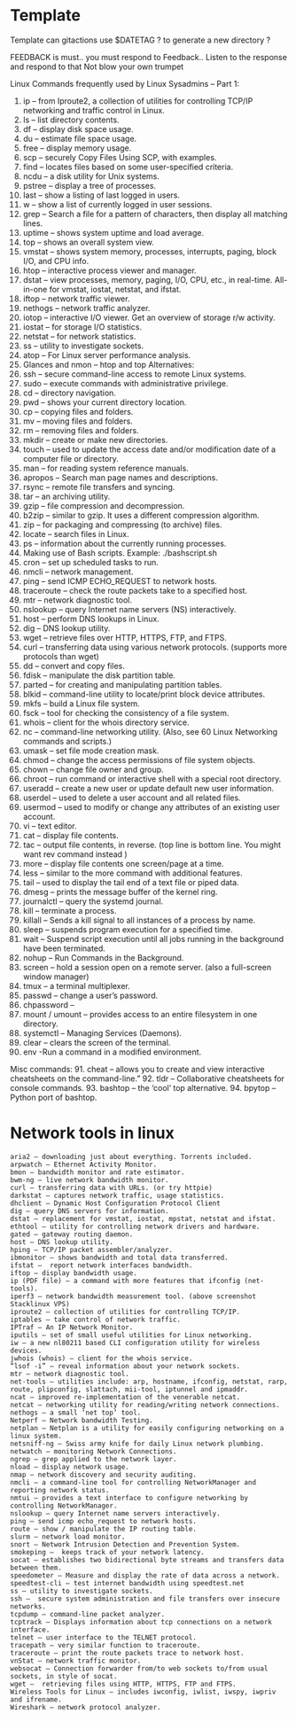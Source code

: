 # Template
Template
can gitactions use $DATETAG ? to generate a new directory ? 


FEEDBACK is must.. you must respond to Feedback.. Listen to the response and respond to that Not blow your own trumpet 


Linux Commands frequently used by Linux Sysadmins – Part 1:
1. ip – from Iproute2, a collection of utilities for controlling TCP/IP networking and traffic control in Linux.
2. ls – list directory contents.
3. df – display disk space usage.
4. du – estimate file space usage.
5. free – display memory usage.
6. scp – securely Copy Files Using SCP, with examples.
7. find – locates files based on some user-specified criteria.
8. ncdu – a disk utility for Unix systems.
9. pstree – display a tree of processes.
10. last – show a listing of last logged in users.
11. w – show a list of currently logged in user sessions.
12. grep – Search a file for a pattern of characters, then display all matching lines.
13. uptime – shows system uptime and load average.
14. top – shows an overall system view.
15. vmstat – shows system memory, processes, interrupts, paging, block I/O, and CPU info.
16. htop – interactive process viewer and manager.
17. dstat – view processes, memory, paging, I/O, CPU, etc., in real-time. All-in-one for vmstat, iostat, netstat, and ifstat.
18. iftop – network traffic viewer.
19. nethogs – network traffic analyzer.
20. iotop – interactive I/O viewer. Get an overview of storage r/w activity.
21. iostat – for storage I/O statistics.
22. netstat – for network statistics.
23. ss – utility to investigate sockets.
24. atop – For Linux server performance analysis.
25. Glances and nmon – htop and top Alternatives:
26. ssh – secure command-line access to remote Linux systems.
27. sudo – execute commands with administrative privilege.
28. cd – directory navigation.
29. pwd – shows your current directory location.
30. cp – copying files and folders.
31. mv – moving files and folders.
32. rm – removing files and folders.
33. mkdir – create or make new directories.
34. touch – used to update the access date and/or modification date of a computer file or directory.
35. man – for reading system reference manuals.
36. apropos – Search man page names and descriptions.
37. rsync – remote file transfers and syncing.
38. tar – an archiving utility.
39. gzip – file compression and decompression.
40. b2zip – similar to gzip. It uses a different compression algorithm.
41. zip – for packaging and compressing (to archive) files.
42. locate – search files in Linux.
43. ps – information about the currently running processes.
44. Making use of Bash scripts. Example: ./bashscript.sh
45. cron – set up scheduled tasks to run.
46. nmcli – network management.
47. ping – send ICMP ECHO_REQUEST to network hosts.
48. traceroute – check the route packets take to a specified host.
49. mtr – network diagnostic tool.
50. nslookup – query Internet name servers (NS) interactively.
51. host – perform DNS lookups in Linux.
52. dig – DNS lookup utility.
53. wget – retrieve files over HTTP, HTTPS, FTP, and FTPS.
54. curl – transferring data using various network protocols. (supports more protocols than wget)
55. dd – convert and copy files.
56. fdisk – manipulate the disk partition table.
57. parted – for creating and manipulating partition tables.
58. blkid – command-line utility to locate/print block device attributes.
59. mkfs – build a Linux file system.
60. fsck –  tool for checking the consistency of a file system.
61. whois – client for the whois directory service.
62. nc – command-line networking utility. (Also, see 60 Linux Networking commands and scripts.)
63. umask – set file mode creation mask.
64. chmod – change the access permissions of file system objects.
65. chown – change file owner and group.
66. chroot – run command or interactive shell with a special root directory.
67. useradd – create a new user or update default new user information.
68. userdel – used to delete a user account and all related files.
69. usermod – used to modify or change any attributes of an existing user account.
70. vi – text editor.
71. cat – display file contents.
72. tac – output file contents, in reverse.   (top line is bottom line. You might want rev command instead )
73. more – display file contents one screen/page at a time.
74. less – similar to the more command with additional features.
75. tail – used to display the tail end of a text file or piped data.
76. dmesg – prints the message buffer of the kernel ring.
77. journalctl – query the systemd journal.
78. kill – terminate a process.
79. killall  – Sends a kill signal to all instances of a process by name.
80. sleep – suspends program execution for a specified time.
81. wait – Suspend script execution until all jobs running in the background have been terminated.
82. nohup – Run Commands in the Background.
83. screen – hold a session open on a remote server. (also a full-screen window manager)
84. tmux – a terminal multiplexer.
85. passwd – change a user’s password.
86. chpassword –
87. mount / umount – provides access to an entire filesystem in one directory.
88. systemctl – Managing Services (Daemons).
89. clear – clears the screen of the terminal.
90. env -Run a command in a modified environment.

 

Misc commands:
91. cheat – allows you to create and view interactive cheatsheets on the command-line.”
92. tldr – Collaborative cheatsheets for console commands.
93. bashtop – the ‘cool’ top alternative.
94. bpytop – Python port of bashtop.

Network tools in linux 
=======================

    aria2 – downloading just about everything. Torrents included.
    arpwatch – Ethernet Activity Monitor.
    bmon – bandwidth monitor and rate estimator.
    bwm-ng – live network bandwidth monitor.
    curl – transferring data with URLs. (or try httpie)
    darkstat – captures network traffic, usage statistics.
    dhclient – Dynamic Host Configuration Protocol Client
    dig – query DNS servers for information.
    dstat – replacement for vmstat, iostat, mpstat, netstat and ifstat.
    ethtool – utility for controlling network drivers and hardware.
    gated – gateway routing daemon.
    host – DNS lookup utility.
    hping – TCP/IP packet assembler/analyzer.
    ibmonitor – shows bandwidth and total data transferred.
    ifstat –  report network interfaces bandwidth.
    iftop – display bandwidth usage.
    ip (PDF file) – a command with more features that ifconfig (net-tools).
    iperf3 – network bandwidth measurement tool. (above screenshot Stacklinux VPS)
    iproute2 – collection of utilities for controlling TCP/IP.
    iptables – take control of network traffic.
    IPTraf – An IP Network Monitor.
    iputils – set of small useful utilities for Linux networking.
    iw – a new nl80211 based CLI configuration utility for wireless devices.
    jwhois (whois) – client for the whois service.
    “lsof -i” – reveal information about your network sockets.
    mtr – network diagnostic tool.
    net-tools – utilities include: arp, hostname, ifconfig, netstat, rarp, route, plipconfig, slattach, mii-tool, iptunnel and ipmaddr.
    ncat – improved re-implementation of the venerable netcat.
    netcat – networking utility for reading/writing network connections.
    nethogs – a small ‘net top’ tool.
    Netperf – Network bandwidth Testing.
    netplan – Netplan is a utility for easily configuring networking on a linux system.
    netsniff-ng – Swiss army knife for daily Linux network plumbing.
    netwatch – monitoring Network Connections.
    ngrep – grep applied to the network layer.
    nload – display network usage.
    nmap – network discovery and security auditing.
    nmcli – a command-line tool for controlling NetworkManager and reporting network status.
    nmtui – provides a text interface to configure networking by controlling NetworkManager.
    nslookup – query Internet name servers interactively.
    ping – send icmp echo_request to network hosts.
    route – show / manipulate the IP routing table.
    slurm – network load monitor.
    snort – Network Intrusion Detection and Prevention System.
    smokeping –  keeps track of your network latency.
    socat – establishes two bidirectional byte streams and transfers data between them.
    speedometer – Measure and display the rate of data across a network.
    speedtest-cli – test internet bandwidth using speedtest.net
    ss – utility to investigate sockets.
    ssh –  secure system administration and file transfers over insecure networks.
    tcpdump – command-line packet analyzer.
    tcptrack – Displays information about tcp connections on a network interface.
    telnet – user interface to the TELNET protocol.
    tracepath – very similar function to traceroute.
    traceroute – print the route packets trace to network host.
    vnStat – network traffic monitor.
    websocat – Connection forwarder from/to web sockets to/from usual sockets, in style of socat.
    wget –  retrieving files using HTTP, HTTPS, FTP and FTPS.
    Wireless Tools for Linux – includes iwconfig, iwlist, iwspy, iwpriv and ifrename.
    Wireshark – network protocol analyzer.




